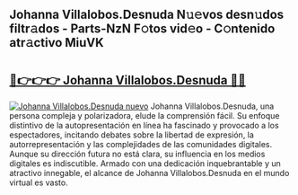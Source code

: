 ## Johanna Villalobos.Desnuda N𝚞𝚎vos desn𝚞dos filtr𝚊dos - Parts-NzN F𝚘tos vid𝚎o - C𝚘ntenido atr𝚊ctivo MiuVK

# <h2><a href="http://mbbdm3.tromn.icu/?c=Johanna+Villalobos.Desnuda">🔗👉👉👉 Johanna Villalobos.Desnuda 🔗🔗</a></h2>

[![Johanna Villalobos.Desnuda nuevo](https://i.imgur.com/pEAQMta.gif)](http://mbbdm3.tromn.icu/?c=Johanna+Villalobos.Desnuda)
Johanna Villalobos.Desnuda, una persona compleja y polarizadora, elude la comprensión fácil. Su enfoque distintivo de la autopresentación en línea ha fascinado y provocado a los espectadores, incitando debates sobre la libertad de expresión, la autorrepresentación y las complejidades de las comunidades digitales. Aunque su dirección futura no está clara, su influencia en los medios digitales es indiscutible. Armado con una dedicación inquebrantable y un atractivo innegable, el alcance de Johanna Villalobos.Desnuda en el mundo virtual es vasto.
